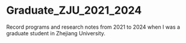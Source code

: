 # Graduate_ZJU_2021_2024
Record programs and research notes from 2021 to 2024 when I was a graduate student in Zhejiang University.
